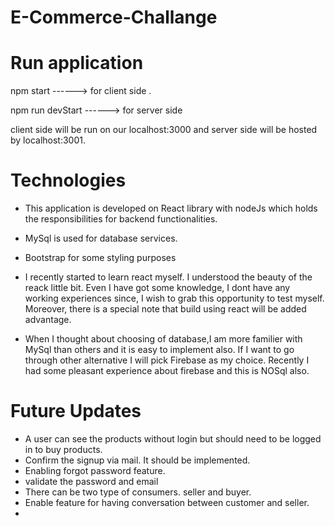 # E-Commerce-Challange

Run application
====================
npm start         ------> for client side .

npm run devStart  ------> for server side

client side will be run on our localhost:3000 and server side will be hosted by localhost:3001.

Technologies
====================
 + This application is developed on React library with nodeJs which holds the responsibilities for backend functionalities.
 + MySql is used for database services.
 + Bootstrap for some styling purposes
 
 + I recently started to learn react myself. I understood the beauty of the reack little bit. Even I have got some knowledge, I dont have any working experiences since, I wish to    grab this opportunity to test myself. Moreover, there is a special note that build using react will be added advantage.
 + When I thought about choosing of database,I am more familier with MySql than others and it is easy to implement also. If I want to go through other alternative I will pick         Firebase as my choice. Recently I had some pleasant experience about firebase and this is NOSql also.

Future Updates
====================
  + A user can see the products without login but should need to be logged in to buy products.
  + Confirm the signup via mail. It should be implemented.
  + Enabling forgot password feature.
  + validate the password and email
  + There can be two type of consumers. seller and buyer.
  + Enable feature for having conversation between customer and seller.
  +
